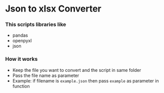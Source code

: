 # Json to xlsx Converter

### This scripts libraries like
- pandas
- openpyxl
- json

### How it works
- Keep the file you want to convert and the script in same folder 
- Pass the file name as parameter
- Example: if filename is `example.json` then pass `example` as parameter in function